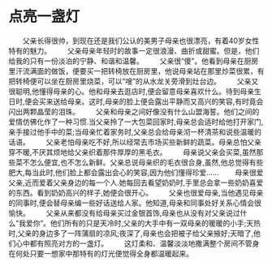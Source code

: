 # 点亮一盏灯
　　父亲长得很帅，到现在还是我们公认的美男子母亲也很漂亮，有着40岁女性特有的魅力。 
　　父亲母亲年轻时的故事一定很浪漫、曲折或甜蜜。但是，他们给我的只有一份淡泊的宁静、和谐和温馨。 
　　父亲很“傻”。他看到母亲在厨房里汗流满面的做饭，便要买一把转椅放在厨房里，他说母亲站在那里炒菜很累，有把转椅便可以坐在厨房里烧菜，可以“嗖”的从水龙关旁滑到灶台边。 
　　父亲又很聪明,他懂得母亲的心。他和母亲去逛店时,便会留意母亲喜欢什么。待到母亲生日时,便会买来送给母亲。这时,母亲的脸上便会露出平静而又高兴的笑容,有时竟会闪出两颗晶莹的泪珠。 
　　父亲和母亲之间好像没有什么山盟海誓。他们之间的爱情仿佛化作了一种习惯.当父亲拎了一大包菜回家时,母亲总会适时给他打开家门,亲手接过他手中的菜;当母亲忙着家务时,父亲总会给母亲沏一杯清茶和说些温暖的话语。 
　　父亲老怕母亲吃不好,所以经常去市场买些新鲜的蔬菜。母亲总怕父亲穿不暖,不厌其烦地给父亲织着那件厚厚的黑毛衣。 
　　母亲说父亲会买菜,虽然那些菜不怎么便宜,也不怎么新鲜。父亲总说母亲织的毛衣很合身,虽然,他总觉得有些肥大,每当此时,他们脸上都会露出会心的笑容,因为他们懂得珍爱…… 
　　母亲很爱父亲,近而爱着父亲身边的每一个人.她每回去看望奶奶时,手里总会拿一些奶奶喜爱的东西。看到奶奶高兴的样子,她便会很开心。 
　　父亲也很爱母亲,当他遇见母亲的同事时,便会替母亲编一些好话送给人家。他知道,母亲和同事处好关系心情会很愉快。 
　　父亲从来都没有给母亲买过金银首饰,母亲也从没有对父亲说过什么“我爱你”。他们所有的只是天冷时,父亲的大手中有一双母亲的暖暖的小手;天热时,父亲的身边多了一阵蒲扇的凉风;夜深了,母亲也会把被子给父亲掖好;天暗了,他们心中都有照亮对方的一盏灯。 
　　这灯柔和、温馨淡淡地撒满整个房间不管身在何处只要一想家中那特有的灯光便觉得全身都温暖起来。
 